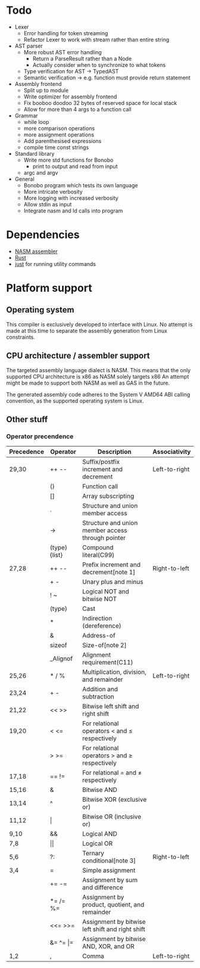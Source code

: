 # Todo

- Lexer
    - Error handling for token streaming
    - Refactor Lexer to work with stream rather than entire string
- AST parser
    - More robust AST error handling
        - Return a ParseResult rather than a Node
        - Actually consider when to synchronize to what tokens
    - Type verification for AST -> TypedAST
    - Semantic verification -> e.g. function must provide return statement
- Assembly frontend
    - Split up to module
    - Write optimizer for assembly frontend
    - Fix booboo doodoo 32 bytes of reserved space for local stack
    - Allow for more than 4 args to a function call
- Grammar
    - while loop
    - more comparison operations
    - more assignment operations
    - Add parenthesised expressions
    - compile time const strings
- Standard library
    - Write more std functions for Bonobo
        - print to output and read from input
    - argc and argv
- General
    - Bonobo program which tests its own language
    - More intricate verbosity
    - More logging with increased verbosity
    - Allow stdin as input
    - Integrate nasm and ld calls into program

# Dependencies

- [NASM assembler](https://linuxtldr.com/installing-nasm/)
- [Rust](https://www.rust-lang.org/tools/install)
- [just](https://github.com/casey/just) for running utility commands

# Platform support

## Operating system

This compiler is exclusively developed to interface with Linux.
No attempt is made at this time to separate the assembly generation from Linux constraints.

## CPU architecture / assembler support

The targeted assembly language dialect is NASM.
This means that the only supported CPU architecture is x86 as NASM solely targets x86
An attempt might be made to support both NASM as well as GAS in the future.

The generated assembly code adheres to the System V AMD64 ABI calling convention,
as the supported operating system is Linux.

## Other stuff

### Operator precendence

| Precedence | Operator     | Description                                       | Associativity |
|------------|--------------|---------------------------------------------------|---------------|
|    29,30   | ++ --        | Suffix/postfix increment and decrement            | Left-to-right |
|            | ()           | Function call                                     |               |
|            | []           | Array subscripting                                |               |
|            | .            | Structure and union member access                 |               |
|            | ->           | Structure and union member access through pointer |               |
|            | (type){list} | Compound literal(C99)                             |               |
|    27,28   | ++ --        | Prefix increment and decrement[note 1]            | Right-to-left |
|            | + -          | Unary plus and minus                              |               |
|            | ! ~          | Logical NOT and bitwise NOT                       |               |
|            | (type)       | Cast                                              |               |
|            | *            | Indirection (dereference)                         |               |
|            | &            | Address-of                                        |               |
|            | sizeof       | Size-of[note 2]                                   |               |
|            | _Alignof     | Alignment requirement(C11)                        |               |
|    25,26   | * / %        | Multiplication, division, and remainder           | Left-to-right |
|    23,24   | + -          | Addition and subtraction                          |               |
|    21,22   | << >>        | Bitwise left shift and right shift                |               |
|    19,20   | < <=         | For relational operators < and ≤ respectively     |               |
|            | > >=         | For relational operators > and ≥ respectively     |               |
|    17,18   | == !=        | For relational = and ≠ respectively               |               |
|    15,16   | &            | Bitwise AND                                       |               |
|    13,14   | ^            | Bitwise XOR (exclusive or)                        |               |
|    11,12   | \|           | Bitwise OR (inclusive or)                         |               |
|     9,10   | &&           | Logical AND                                       |               |
|     7,8    | \|\|         | Logical OR                                        |               |
|     5,6    | ?:           | Ternary conditional[note 3]                       | Right-to-left |
|     3,4    | =            | Simple assignment                                 |               |
|            | += -=        | Assignment by sum and difference                  |               |
|            | *= /= %=     | Assignment by product, quotient, and remainder    |               |
|            | <<= >>=      | Assignment by bitwise left shift and right shift  |               |
|            | &= ^= \|=    | Assignment by bitwise AND, XOR, and OR            |               |
|     1,2    | ,            | Comma                                             | Left-to-right |


